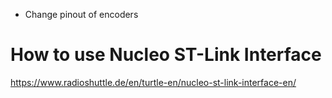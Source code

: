 
- Change pinout of encoders

# How to use Nucleo ST-Link Interface
https://www.radioshuttle.de/en/turtle-en/nucleo-st-link-interface-en/